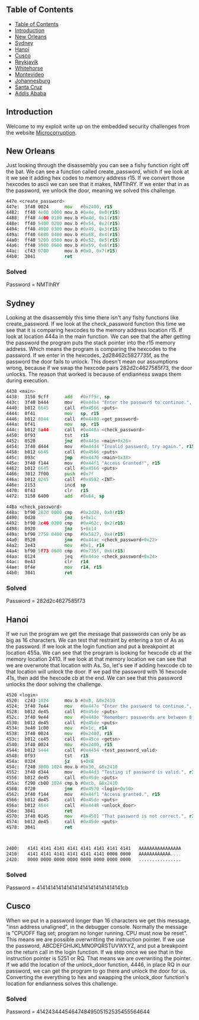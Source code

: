  ## Table of Contents
- [Table of Contents](#table-of-contents)
- [Introduction](#introduction)
- [New Orleans](#new-orleans)
- [Sydney](#sydney)
- [Hanoi](#hanoi)
- [Cusco](#cusco)
- [Reykjavik](#reykjavik)
- [Whitehorse](#whitehorse)
- [Montevideo](#montevideo)
- [Johannesburg](#johannesburg)
- [Santa Cruz](#santa-cruz)
- [Addis Ababa](#addis-ababa)

## Introduction

Welcome to my exploit write up on the embedded security challenges from the website [Microcorruption](https://microcorruption.com/). 

## New Orleans


Just looking through the disassembly you can see a fishy function right off the bat. We can see a function called create_password, which if we look at it we see it adding hex codes to memory address r15. If we convert those hexcodes to ascii we can see that it makes, NMTIhRY. If we enter that in as the password, we unlock the door, meaning we solved this challenge.

```asm
447e <create_password>
447e:  3f40 0024      mov	#0x2400, r15
4482:  ff40 4e00 0000 mov.b	#0x4e, 0x0(r15)
4488:  ff40 4d00 0100 mov.b	#0x4d, 0x1(r15)
448e:  ff40 5400 0200 mov.b	#0x54, 0x2(r15)
4494:  ff40 4900 0300 mov.b	#0x49, 0x3(r15)
449a:  ff40 6800 0400 mov.b	#0x68, 0x4(r15)
44a0:  ff40 5200 0500 mov.b	#0x52, 0x5(r15)
44a6:  ff40 5900 0600 mov.b	#0x59, 0x6(r15)
44ac:  cf43 0700      mov.b	#0x0, 0x7(r15)
44b0:  3041           ret
```

### Solved

Password = NMTIhRY

## Sydney


Looking at the disassembly this time there isn't any fishy functions like create_password. If we look at the check_password function this time we see that it is comparing hexcodes to the memory address location r15. If look at 
location 444a in the main function. We can see that the after getting the password the program puts the stack pointer into the r15 memory address. Which means the program is comparing the hexcodes to the password. If we enter in the hexcodes, 2d28462c5827735f, as the password the door fails to unlock. This doesn't mean our assumptions wrong, because if we swap the hexcode pairs 282d2c4627585f73, the door unlocks. The reason that worked is because of endianness swaps them during execution.

```asm
4438 <main>
4438:  3150 9cff      add	#0xff9c, sp
443c:  3f40 b444      mov	#0x44b4 "Enter the password to continue.", r15
4440:  b012 6645      call	#0x4566 <puts>
4444:  0f41           mov	sp, r15
4446:  b012 8044      call	#0x4480 <get_password>
444a:  0f41           mov	sp, r15
444c:  b012 8a44      call	#0x448a <check_password>
4450:  0f93           tst	r15
4452:  0520           jnz	#0x445e <main+0x26>
4454:  3f40 d444      mov	#0x44d4 "Invalid password; try again.", r15
4458:  b012 6645      call	#0x4566 <puts>
445c:  093c           jmp	#0x4470 <main+0x38>
445e:  3f40 f144      mov	#0x44f1 "Access Granted!", r15
4462:  b012 6645      call	#0x4566 <puts>
4466:  3012 7f00      push	#0x7f
446a:  b012 0245      call	#0x4502 <INT>
446e:  2153           incd	sp
4470:  0f43           clr	r15
4472:  3150 6400      add	#0x64, sp

448a <check_password>
448a:  bf90 282d 0000 cmp	#0x2d28, 0x0(r15)
4490:  0d20           jnz	$+0x1c
4492:  bf90 2c46 0200 cmp	#0x462c, 0x2(r15)
4498:  0920           jnz	$+0x14
449a:  bf90 2758 0400 cmp	#0x5827, 0x4(r15)
44a0:  0520           jne	#0x44ac <check_password+0x22>
44a2:  1e43           mov	#0x1, r14
44a4:  bf90 5f73 0600 cmp	#0x735f, 0x6(r15)
44aa:  0124           jeq	#0x44ae <check_password+0x24>
44ac:  0e43           clr	r14
44ae:  0f4e           mov	r14, r15
44b0:  3041           ret
```

### Solved

Password = 282d2c4627585f73

## Hanoi


If we run the program we get the message that passwords can only be as big as 16 characters. We can test that restraint by entering a ton of As as the password. If we look at the login function and put a breakpoint at location 455a. We can see that the program is looking for hexcode cb at the memory location 2410. If we look at that memory location we can see that we are overwrote that location with As. So, let's see if adding hexcode cb to that location will unlock the door. If we pad the password with 16 hexcode 41s, then add the hexcode cb at the end. We can see that this password unlocks the door solving the challenge.

```asm
4520 <login>
4520:  c243 1024      mov.b	#0x0, &0x2410
4524:  3f40 7e44      mov	#0x447e "Enter the password to continue.", r15
4528:  b012 de45      call	#0x45de <puts>
452c:  3f40 9e44      mov	#0x449e "Remember: passwords are between 8 and 16 characters.", r15
4530:  b012 de45      call	#0x45de <puts>
4534:  3e40 1c00      mov	#0x1c, r14
4538:  3f40 0024      mov	#0x2400, r15
453c:  b012 ce45      call	#0x45ce <getsn>
4540:  3f40 0024      mov	#0x2400, r15
4544:  b012 5444      call	#0x4454 <test_password_valid>
4548:  0f93           tst	r15
454a:  0324           jz	$+0x8
454c:  f240 3000 1024 mov.b	#0x30, &0x2410
4552:  3f40 d344      mov	#0x44d3 "Testing if password is valid.", r15
4556:  b012 de45      call	#0x45de <puts>
455a:  f290 cb00 1024 cmp.b	#0xcb, &0x2410
4560:  0720           jne	#0x4570 <login+0x50>
4562:  3f40 f144      mov	#0x44f1 "Access granted.", r15
4566:  b012 de45      call	#0x45de <puts>
456a:  b012 4844      call	#0x4448 <unlock_door>
456e:  3041           ret
4570:  3f40 0145      mov	#0x4501 "That password is not correct.", r15
4574:  b012 de45      call	#0x45de <puts>
4578:  3041           ret



2400:   4141 4141 4141 4141 4141 4141 4141 4141   AAAAAAAAAAAAAAAA
2410:   4141 4141 4141 4141 4141 4141 0000 0000   AAAAAAAAAAAA....
2420:   0000 0000 0000 0000 0000 0000 0000 0000   ................
```

### Solved

Password = 41414141414141414141414141414141cb

## Cusco


When we put in a password longer than 16 characters we get this message, "insn address unaligned", in the debugger console. Normally the message is "CPUOFF flag set; program no longer running. CPU must now be reset". This means we are possible overwritting the instruction pointer. If we use the password, ABCDEFGHIJKLMNOPQRSTUVWXYZ, and put a breakpoint on the return call in the login function. If we step once we see that in the instruction pointer is 5251 or RQ. That means we are overwriting the pointer. If we add the location of the unlock_door function, 4446, in place RQ in our password, we can get the program to go there and unlock the door for us. Converting the everything to hex and swapping the unlock_door function's location for endianness solves this challenge.

### Solved

Password = 414243444546474849505152535455564644
